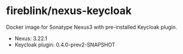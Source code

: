 # fireblink/nexus-keycloak

Docker image for Sonatype Nexus3 with pre-installed Keycloak plugin.

- Nexus: 3.22.1
- Keycloak plugin: 0.4.0-prev2-SNAPSHOT